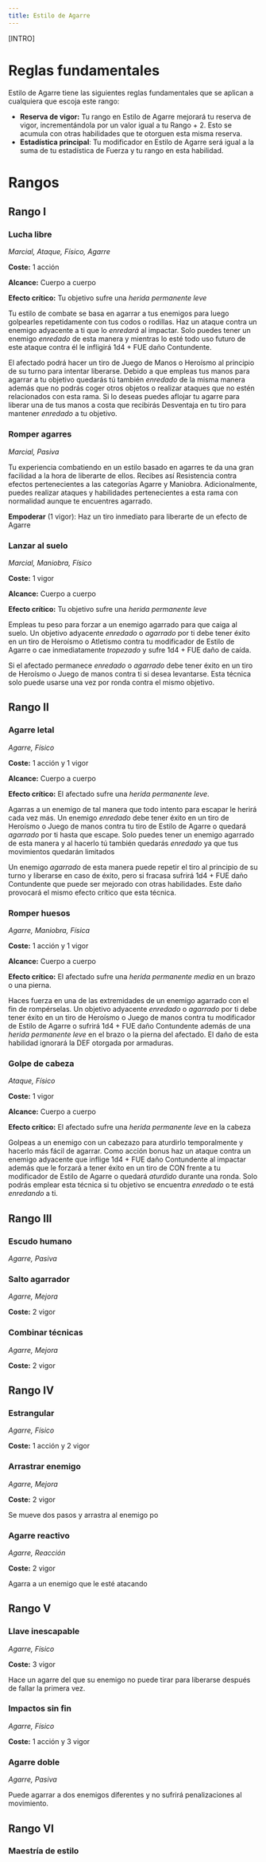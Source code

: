 ```yaml
---
title: Estilo de Agarre
---
```


[INTRO]

# Reglas fundamentales

Estilo de Agarre tiene las siguientes reglas fundamentales que se aplican a cualquiera que escoja este rango:

- **Reserva de vigor:** Tu rango en Estilo de Agarre mejorará tu reserva de vigor, incrementándola por un valor igual a tu Rango + 2. Esto se acumula con otras habilidades que te otorguen esta misma reserva.
- **Estadística principal**: Tu modificador en Estilo de Agarre será igual a la suma de tu estadística de Fuerza y tu rango en esta habilidad.

# Rangos

## Rango I

### Lucha libre

*Marcial, Ataque, Físico, Agarre*

**Coste:** 1 acción

**Alcance:** Cuerpo a cuerpo

**Efecto crítico:** Tu objetivo sufre una *herida permanente leve*

Tu estilo de combate se basa en agarrar a tus enemigos para luego golpearles repetidamente con tus codos o rodillas. Haz un ataque contra un enemigo adyacente a ti que lo *enredará* al impactar. Solo puedes tener un enemigo *enredado* de esta manera y mientras lo esté todo uso futuro de este ataque contra él le infligirá 1d4 + FUE daño Contundente. 

El afectado podrá hacer un tiro de Juego de Manos o Heroísmo al principio de su turno para intentar liberarse. Debido a que empleas tus manos para agarrar a tu objetivo quedarás tú también *enredado* de la misma manera además que no podrás coger otros objetos o realizar ataques que no estén relacionados con esta rama. Si lo deseas puedes aflojar tu agarre para liberar una de tus manos a costa que recibirás Desventaja en tu tiro para mantener *enredado* a tu objetivo.

### Romper agarres

*Marcial, Pasiva*

Tu experiencia combatiendo en un estilo basado en agarres te da una gran facilidad a la hora de liberarte de ellos. Recibes así Resistencia contra efectos pertenecientes a las categorías Agarre y Maniobra. Adicionalmente, puedes realizar ataques y habilidades pertenecientes a esta rama con normalidad aunque te encuentres agarrado.

**Empoderar** (1 vigor): Haz un tiro inmediato para liberarte de un efecto de Agarre

### Lanzar al suelo

*Marcial, Maniobra, Físico*

**Coste:** 1 vigor

**Alcance:** Cuerpo a cuerpo

**Efecto crítico:** Tu objetivo sufre una *herida permanente leve*

Empleas tu peso para forzar a un enemigo agarrado para que caiga al suelo. Un objetivo adyacente *enredado* o *agarrado* por ti debe tener éxito en un tiro de Heroísmo o Atletismo contra tu modificador de Estilo de Agarre o cae inmediatamente *tropezado* y sufre 1d4 + FUE daño de caída. 

Si el afectado permanece *enredado* o *agarrado* debe tener éxito en un tiro de Heroísmo o Juego de manos contra ti si desea levantarse. Esta técnica solo puede usarse una vez por ronda contra el mismo objetivo.

## Rango II

### Agarre letal

*Agarre, Físico*

**Coste:** 1 acción y 1 vigor

**Alcance:** Cuerpo a cuerpo

**Efecto crítico:** El afectado sufre una *herida permanente leve*.

Agarras a un enemigo de tal manera que todo intento para escapar le herirá cada vez más. Un enemigo *enredado* debe tener éxito en un tiro de Heroísmo o Juego de manos contra tu tiro de Estilo de Agarre o quedará *agarrado* por ti hasta que escape. Solo puedes tener un enemigo agarrado de esta manera y al hacerlo tú también quedarás *enredado* ya que tus movimientos quedarán limitados

Un enemigo *agarrado* de esta manera puede repetir el tiro al principio de su turno y liberarse en caso de éxito, pero si fracasa sufrirá 1d4 + FUE daño Contundente que puede ser mejorado con otras habilidades. Este daño provocará el mismo efecto crítico que esta técnica.

### Romper huesos

*Agarre, Maniobra, Física*

**Coste:** 1 acción y 1 vigor

**Alcance:** Cuerpo a cuerpo

**Efecto crítico:** El afectado sufre una *herida permanente media* en un brazo o una pierna.

Haces fuerza en una de las extremidades de un enemigo agarrado con el fin de rompérselas. Un objetivo adyacente *enredado* o *agarrado* por ti debe tener éxito en un tiro de Heroísmo o Juego de manos contra tu modificador de Estilo de Agarre o sufrirá 1d4 + FUE daño Contundente además de una *herida permanente leve* en el brazo o la pierna del afectado. El daño de esta habilidad ignorará la DEF otorgada por armaduras.

### Golpe de cabeza

*Ataque, Físico*

**Coste:** 1 vigor

**Alcance:** Cuerpo a cuerpo

**Efecto crítico:** El afectado sufre una *herida permanente leve* en la cabeza

Golpeas a un enemigo con un cabezazo para aturdirlo temporalmente y hacerlo más fácil de agarrar. Como acción bonus haz un ataque contra un enemigo adyacente que inflige 1d4 + FUE daño Contundente al impactar además que le forzará a tener éxito en un tiro de CON frente a tu modificador de Estilo de Agarre o quedará *aturdido* durante una ronda. Solo podrás emplear esta técnica si tu objetivo se encuentra *enredado* o te está *enredando* a ti.

## Rango III

### Escudo humano

*Agarre, Pasiva*

### Salto agarrador

*Agarre, Mejora*

**Coste:** 2 vigor

### Combinar técnicas

*Agarre, Mejora*

**Coste:** 2 vigor

## Rango IV

### Estrangular

*Agarre, Físico*

**Coste:** 1 acción y 2 vigor

### Arrastrar enemigo

*Agarre, Mejora*

**Coste:** 2 vigor

Se mueve dos pasos y arrastra al enemigo po

### Agarre reactivo

*Agarre, Reacción*

**Coste:** 2 vigor

Agarra a un enemigo que le esté atacando

## Rango V

### Llave inescapable

*Agarre, Físico*

**Coste:** 3 vigor

Hace un agarre del que su enemigo no puede tirar para liberarse después de fallar la primera vez.

### Impactos sin fin

*Agarre, Físico*

**Coste:** 1 acción y 3 vigor

### Agarre doble

*Agarre, Pasiva*

Puede agarrar a dos enemigos diferentes y no sufrirá penalizaciones al movimiento.

## Rango VI

### Maestría de estilo
